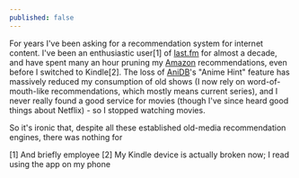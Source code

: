 ```yaml
---
published: false
---
```


For years I've been asking for a recommendation system for internet content. I've been an enthusiastic user[1] of [last.fm](http://last.fm) for almost a decade, and have spent many an hour pruning my [Amazon](http://amazon.co.uk) recommendations, even before I switched to Kindle[2]. The loss of [AniDB](http://anidb.net)'s "Anime Hint" feature has massively reduced my consumption of old shows (I now rely on word-of-mouth-like recommendations, which mostly means current series), and I never really found a good service for movies (though I've since heard good things about Netflix) - so I stopped watching movies.

So it's ironic that, despite all these established old-media recommendation engines, there was nothing for

[1] And briefly employee
[2] My Kindle device is actually broken now; I read using the app on my phone